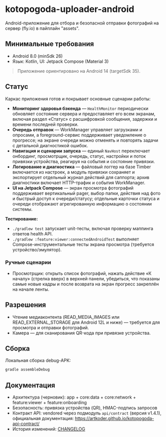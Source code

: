 # kotopogoda-uploader-android

Android-приложение для отбора и безопасной отправки фотографий на сервер (fly.io) в пайплайн "assets".

## Минимальные требования
- Android 8.0 (minSdk 26)
- Язык: Kotlin, UI: Jetpack Compose (Material 3)

> Приложение ориентировано на Android 14 (targetSdk 35).

## Статус
Каркас приложения готов и покрывает основные сценарии работы:

- **Мониторинг здоровья бэкенда** — `HealthMonitor` периодически обновляет состояние сервера и предоставляет его всем экранам, включая раздел «Статус» с расшифровкой сообщения, задержки и времени последней проверки.
- **Очередь отправок** — WorkManager управляет загрузками и опросами, а foreground-сервис поддерживает уведомление о прогрессе; на экране очереди можно отменять и повторять задачи с детальной диагностикой ошибок.
- **Навигация и сценарии запуска** — единый `NavHost` переключает онбординг, просмотрщик, очередь, статус, настройки и поток привязки устройства, реагируя на события и состояние привязки.
- **Логирование и диагностика** — файловый логгер на базе Timber включается из настроек, а модуль привязки сохраняет и экспортирует отдельный журнал действий для саппорта; архив диагностики включает HTTP-трафик и события WorkManager.
- **UI на Jetpack Compose** — экран просмотра фотографий поддерживает вертикальный pager, выбор папки, действия над фото и быстрый доступ к очереди/статусу; отдельные карточки статуса и очереди отображают агрегированную информацию о состоянии системы.

**Тестирование:**

- `./gradlew test` запускает unit-тесты, включая проверку маппинга ответов health API.
- `./gradlew :feature:viewer:connectedAndroidTest` выполняет Compose-инструментальные тесты экрана просмотра (требуется устройство/эмулятор).

### Ручные сценарии

- Просмотрщик: открыть список фотографий, нажать действие «К началу» (стрелка вверх) в верхней панели, убедиться, что показаны самые новые кадры и после возврата на экран прогресс закреплён на начале ленты.

## Разрешения
- Чтение медиаконтента (READ_MEDIA_IMAGES или READ_EXTERNAL_STORAGE для Android 12L и ниже) — требуется для просмотра и отправки фотографий.
- Камера — для сканирования QR-кода при привязке устройства.

## Сборка
Локальная сборка debug-APK:

```sh
gradle assembleDebug
```

## Документация
- Архитектура (черновик): app + core:data + core:network + feature:viewer + feature:onboarding
- Безопасность: привязка устройства (QR), HMAC-подпись запросов
- Контракт API: vendored через подмодуль `api/contract` (версия v1.4.1), официальная документация: https://artkoder.github.io/kotopogoda-api-contract/
- История изменений: [CHANGELOG](CHANGELOG.md)
